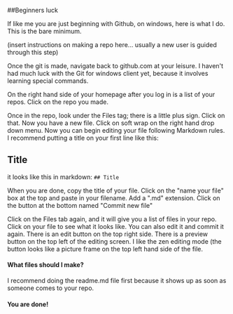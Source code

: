##Beginners luck

If like me you are just beginning with Github, on windows, here is what I do. This is the bare minimum.

(insert instructions on making a repo here... usually a new user is guided through this step)

Once the git is made, navigate back to github.com at your leisure. I haven't had much luck with the Git for windows client yet, because it involves learning special commands.

On the right hand side of your homepage after you log in is a list of your repos. Click on the repo you made.

Once in the repo, look under the Files tag; there is a little plus sign. Click on that. Now you have a new file. Click on soft wrap on the right hand drop down menu. Now you can begin editing your file following Markdown rules. I recommend putting a title on your first line like this:

## Title

it looks like this in markdown:
`## Title`

When you are done, copy the title of your file. Click on the "name your file" box at the top and paste in your filename. Add a ".md" extension. Click on the button at the bottom named "Commit new file" 

Click on the Files tab again, and it will give you a list of files in your repo. Click on your file to see what it looks like. You can also edit it and commit it again. There is an edit button on the top right side. There is a preview button on the top left of the editing screen. I like the zen editing mode (the button looks like a picture frame on the top left hand side of the file.

#### What files should I make?

I recommend doing the readme.md file first because it shows up as soon as someone comes to your repo.

#### You are done!

